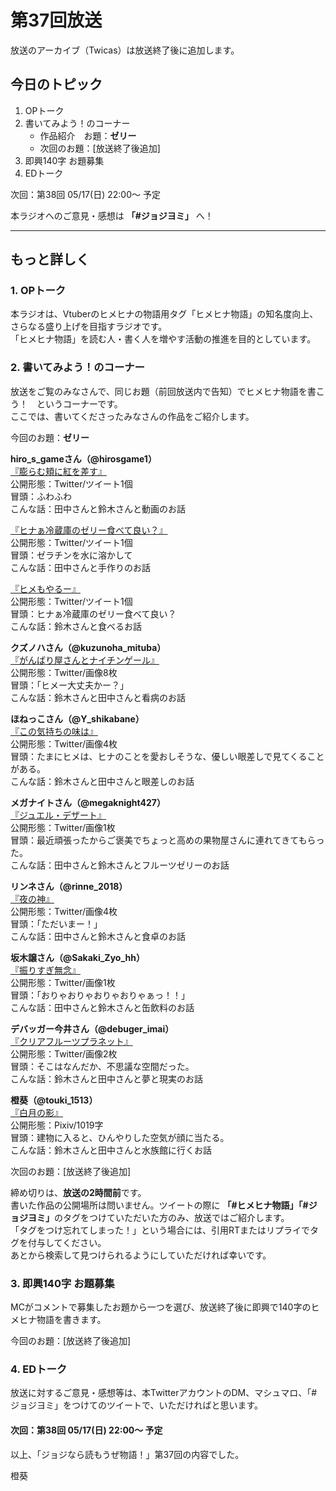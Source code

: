 # 第37回放送

放送のアーカイブ（Twicas）は放送終了後に追加します。  

## 今日のトピック
1. OPトーク
1. 書いてみよう！のコーナー
    - 作品紹介　お題：<b>ゼリー</b>
    - 次回のお題：<b></b>[放送終了後追加]
1. 即興140字 お題募集
1. EDトーク

次回：第38回 05/17(日) 22:00～ 予定  

本ラジオへのご意見・感想は **「#ジョジヨミ」** へ！

---

## もっと詳しく
### 1. OPトーク

本ラジオは、Vtuberのヒメヒナの物語用タグ「ヒメヒナ物語」の知名度向上、さらなる盛り上げを目指すラジオです。  
「ヒメヒナ物語」を読む人・書く人を増やす活動の推進を目的としています。  

### 2. 書いてみよう！のコーナー
放送をご覧のみなさんで、同じお題（前回放送内で告知）でヒメヒナ物語を書こう！　というコーナーです。  
ここでは、書いてくださったみなさんの作品をご紹介します。

今回のお題：<b>ゼリー</b>

**hiro_s_gameさん（@hirosgame1）**  
[『膨らむ頬に紅を差す』](https://twitter.com/hirosgame1/status/1256947935004114948?s=20)  
公開形態：Twitter/ツイート1個  
冒頭：ふわふわ  
こんな話：田中さんと鈴木さんと動画のお話  

[『ヒナぁ冷蔵庫のゼリー食べて良い？』](https://twitter.com/hirosgame1/status/1258858166273470464?s=20)  
公開形態：Twitter/ツイート1個  
冒頭：ゼラチンを水に溶かして  
こんな話：田中さんと手作りのお話  

[『ヒメもやるー』](https://twitter.com/hirosgame1/status/1259075350723563521?s=20)  
公開形態：Twitter/ツイート1個  
冒頭：ヒナぁ冷蔵庫のゼリー食べて良い？  
こんな話：鈴木さんと食べるお話  

**クズノハさん（@kuzunoha_mituba）**  
[『がんばり屋さんとナイチンゲール』](https://twitter.com/kuzunoha_mituba/status/1257563454942011395?s=20)  
公開形態：Twitter/画像8枚  
冒頭：「ヒメー大丈夫かー？」  
こんな話：鈴木さんと田中さんと看病のお話  

**ほねっこさん（@Y_shikabane）**  
[『この気持ちの味は』](https://twitter.com/Y_shikabane/status/1259054300350709761?s=20)  
公開形態：Twitter/画像4枚  
冒頭：たまにヒメは、ヒナのことを愛おしそうな、優しい眼差しで見てくることがある。  
こんな話：鈴木さんと田中さんと眼差しのお話  

**メガナイトさん（@megaknight427）**  
[『ジュエル・デザート』](https://twitter.com/megaknight427/status/1259110878533713920?s=20)  
公開形態：Twitter/画像1枚  
冒頭：最近頑張ったからご褒美でちょっと高めの果物屋さんに連れてきてもらった。  
こんな話：田中さんと鈴木さんとフルーツゼリーのお話

**リンネさん（@rinne_2018）**  
[『夜の神』](https://twitter.com/rinne_2018/status/1259123772205920257?s=20)  
公開形態：Twitter/画像4枚  
冒頭：「ただいまー！」  
こんな話：田中さんと鈴木さんと食卓のお話

**坂木譲さん（@Sakaki_Zyo_hh）**  
[『振りすぎ無念』](https://twitter.com/Sakaki_Zyo/status/1259255404078354432?s=20)  
公開形態：Twitter/画像1枚  
冒頭：「おりゃおりゃおりゃおりゃぁっ！！」  
こんな話：田中さんと鈴木さんと缶飲料のお話  

**デバッガー今井さん（@debuger_imai）**  
[『クリアフルーツプラネット』](https://twitter.com/debuger_imai/status/1259308772796686336?s=20)  
公開形態：Twitter/画像2枚  
冒頭：そこはなんだか、不思議な空間だった。  
こんな話：鈴木さんと田中さんと夢と現実のお話  

**橙葵（@touki_1513）**  
[『白月の影』](https://twitter.com/touki_1513/status/1259431344116912128?s=20)  
公開形態：Pixiv/1019字  
冒頭：建物に入ると、ひんやりした空気が顔に当たる。  
こんな話：鈴木さんと田中さんと水族館に行くお話  

次回のお題：<b></b>[放送終了後追加]

締め切りは、**放送の2時間前**です。  
書いた作品の公開場所は問いません。ツイートの際に <b>「#ヒメヒナ物語」「#ジョジヨミ」</b>のタグをつけていただいた方のみ、放送ではご紹介します。  
「タグをつけ忘れてしまった！」という場合には、引用RTまたはリプライでタグを付与してください。  
あとから検索して見つけられるようにしていただければ幸いです。  

### 3. 即興140字 お題募集
MCがコメントで募集したお題から一つを選び、放送終了後に即興で140字のヒメヒナ物語を書きます。

今回のお題：[放送終了後追加]

### 4. EDトーク

放送に対するご意見・感想等は、本TwitterアカウントのDM、マシュマロ、「#ジョジヨミ」をつけてのツイートで、いただければと思います。

#### 次回：第38回 05/17(日) 22:00～ 予定  

以上、「ジョジなら読もうぜ物語！」第37回の内容でした。

橙葵
